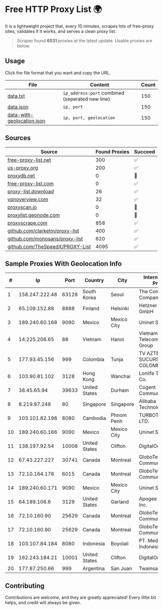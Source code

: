 
# Free HTTP Proxy List 🌍

It is a lightweight project that, every 10 minutes, scrapes lots of free-proxy sites, validates if it works, and serves a clean proxy list.


> Scraper found **6531** proxies at the latest update. Usable proxies are below.

## Usage

Click the file format that you want and copy the URL.


|File|Content|Count|
|----|-------|-----|
|[data.txt](https://raw.githubusercontent.com/themiralay/Proxy-List-World/master/data.txt)|`ip_address:port` combined (seperated new line)|150|
|[data.json](https://raw.githubusercontent.com/themiralay/Proxy-List-World/master/data.json)|`ip, port`|150|
|[data-with-geolocation.json](https://raw.githubusercontent.com/themiralay/Proxy-List-World/master/data-with-geolocation.json)|`ip, port, geolocation`|150|

## Sources

|Source|Found Proxies|Succeed|
|------|-------------|-------|
|[free-proxy-list.net](https://free-proxy-list.net)|300|✅|
|[us-proxy.org](https://www.us-proxy.org)|200|✅|
|[proxydb.net](http://proxydb.net)|0|🚫|
|[free-proxy-list.com](https://free-proxy-list.com/?page=&port=&type%5B%5D=http&type%5B%5D=https&up_time=0&search=Search)|0|✅|
|[proxy-list.download](https://www.proxy-list.download/HTTP)|26|✅|
|[vpnoverview.com](https://vpnoverview.com/privacy/anonymous-browsing/free-proxy-servers)|32|✅|
|[proxyscan.io](https://www.proxyscan.io)|0|🚫|
|[proxylist.geonode.com](https://proxylist.geonode.com/api/proxy-list?limit=300&page=1&sort_by=lastChecked&sort_type=desc&protocols=http,https)|0|🚫|
|[proxyscrape.com](https://api.proxyscrape.com/v2/?request=displayproxies&protocol=http&timeout=10000&country=all&ssl=all&anonymity=all)|858|✅|
|[github.com/clarketm/proxy-list](https://raw.githubusercontent.com/clarketm/proxy-list/master/proxy-list-raw.txt)|400|✅|
|[github.com/monosans/proxy-list](https://raw.githubusercontent.com/monosans/proxy-list/main/proxies/http.txt)|620|✅|
|[github.com/TheSpeedX/PROXY-List](https://raw.githubusercontent.com/TheSpeedX/PROXY-List/master/http.txt)|4095|✅|


## Sample Proxies With Geolocation Info

|#|Ip|Port|Country|City|Internet Service Provider|
|-|--|----|-------|----|-------------------------|
|1|158.247.222.48|63128|South Korea|Seoul|The Constant Company, LLC|
|2|65.109.152.88|8888|Finland|Helsinki|Hetzner Online GmbH|
|3|189.240.60.168|9090|Mexico|Mexico City|Uninet S.A. de C.V.|
|4|14.225.206.65|88|Vietnam|Hanoi|Vietnam Posts and Telecommunications Group|
|5|177.93.45.156|999|Colombia|Tunja|TV AZTECA SUCURSAL COLOMBIA|
|6|103.90.81.102|3128|Hong Kong|Wanchai|Lonlife Technology Co.|
|7|38.45.65.94|39633|United States|Durham|Cogent Communications|
|8|8.219.97.248|80|Singapore|Singapore|Alibaba (US) Technology Co., Ltd.|
|9|103.101.82.198|8080|Cambodia|Phnom Penh|TURBOTECH CO., LTD.|
|10|189.240.60.166|9090|Mexico|Mexico City|Uninet S.A. de C.V.|
|11|138.197.92.54|10008|United States|Clifton|DigitalOcean, LLC|
|12|67.43.227.227|30741|Canada|Montreal|GloboTech Communications|
|13|72.10.164.178|6015|Canada|Montreal|GloboTech Communications|
|14|189.240.60.171|9090|Mexico|Mexico City|Uninet S.A. de C.V.|
|15|64.189.106.6|3129|United States|Garland|Apogee Telecom Inc.|
|16|72.10.160.90|25629|Canada|Montreal|GloboTech Communications|
|17|72.10.160.90|25629|Canada|Montreal|GloboTech Communications|
|18|103.107.84.184|8080|Indonesia|Boyolali|PT. Media Jaringan Indonesia|
|19|162.243.184.21|10001|United States|Clifton|DigitalOcean, LLC|
|20|177.87.250.66|999|Argentina|San Juan|Twainsat SRL|



## Contributing

Contributions are welcome, and they are greatly appreciated! Every
little bit helps, and credit will always be given.

